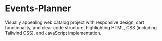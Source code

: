 # Events-Planner
Visually appealing web catalog project with responsive design, cart functionality, and clear code structure, highlighting HTML, CSS (including Tailwind CSS), and JavaScript implementation.
